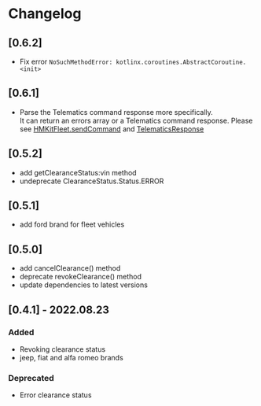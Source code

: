 # Changelog

## [0.6.2]
- Fix error `NoSuchMethodError: kotlinx.coroutines.AbstractCoroutine.<init>`

## [0.6.1]

- Parse the Telematics command response more specifically.   
  It can return an errors array or a Telematics command response. Please
  see [HMKitFleet.sendCommand](hmkit-fleet/src/main/kotlin/HMKitFleet.kt)
  and  [TelematicsResponse](hmkit-fleet/src/main/kotlin/network/Response.kt)

## [0.5.2]
- add getClearanceStatus:vin method
- undeprecate ClearanceStatus.Status.ERROR

## [0.5.1]

- add ford brand for fleet vehicles

## [0.5.0]

- add cancelClearance() method
- deprecate revokeClearance() method
- update dependencies to latest versions

## [0.4.1] - 2022.08.23

### Added

- Revoking clearance status
- jeep, fiat and alfa romeo brands

### Deprecated

- Error clearance status
